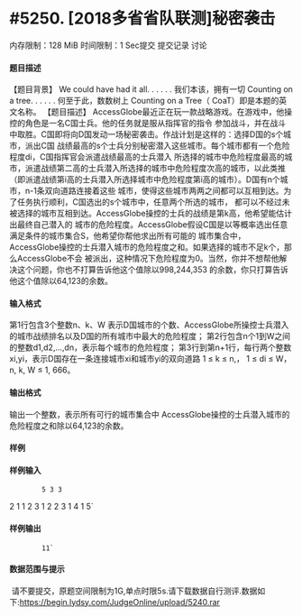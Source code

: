 
# #5250. [2018多省省队联测]秘密袭击
内存限制：128 MiB 时间限制：1 Sec提交 提交记录 讨论
#### 题目描述
【题目背景】
We could have had it all. . . . . .
我们本该，拥有一切
Counting on a tree. . . . . .
何至于此，数数树上
Counting on a Tree（ CoaT）即是本题的英文名称。
【题目描述】
AccessGlobe最近正在玩一款战略游戏。在游戏中，他操控的角色是一名C国士兵。他的任务就是服从指挥官的指令
参加战斗，并在战斗中取胜。C国即将向D国发动一场秘密袭击。作战计划是这样的：选择D国的s个城市，派出C国
战绩最高的s个士兵分别秘密潜入这些城市。每个城市都有一个危险程度di，C国指挥官会派遣战绩最高的士兵潜入
所选择的城市中危险程度最高的城市，派遣战绩第二高的士兵潜入所选择的城市中危险程度次高的城市，以此类推
（即派遣战绩第i高的士兵潜入所选择城市中危险程度第i高的城市）。D国有n个城市，n-1条双向道路连接着这些
城市，使得这些城市两两之间都可以互相到达。为了任务执行顺利，C国选出的s个城市中，任意两个所选的城市，
都可以不经过未被选择的城市互相到达。AccessGlobe操控的士兵的战绩是第k高，他希望能估计出最终自己潜入的
城市的危险程度。AccessGlobe假设C国是以等概率选出任意满足条件的城市集合S，他希望你帮他求出所有可能的
城市集合中，AccessGlobe操控的士兵潜入城市的危险程度之和。如果选择的城市不足k个，那么AccessGlobe不会
被派出，这种情况下危险程度为0。当然，你并不想帮他解决这个问题，你也不打算告诉他这个值除以998,244,353
的余数，你只打算告诉他这个值除以64,123的余数。
#### 输入格式

第1行包含3个整数n、k、W
表示D国城市的个数、AccessGlobe所操控士兵潜入的城市战绩排名以及D国的所有城市中最大的危险程度；
第2行包含n个1到W之间的整数d1,d2,...,dn，表示每个城市的危险程度；
第3行到第n+1行，每行两个整数xi,yi，表示D国存在一条连接城市xi和城市yi的双向道路
1 ≤ k ≤ n,， 1 ≤ di ≤ W， n, k, W ≤ 1, 666。

#### 输出格式

输出一个整数，表示所有可行的城市集合中
AccessGlobe操控的士兵潜入城市的危险程度之和除以64,123的余数。

#### 样例

#### 样例输入

			5 3 3
2 1 1 2 3
1 2
2 3
1 4
1 5`
#### 样例输出

			11`
#### 数据范围与提示

 请不要提交，原题空间限制为1G,单点时限5s.请下载数据自行测评.数据如下:https://begin.lydsy.com/JudgeOnline/upload/5240.rar
